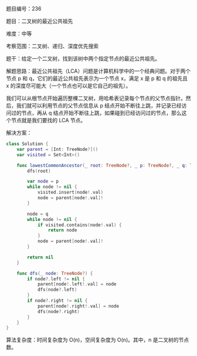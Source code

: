题目编号：236

题目：二叉树的最近公共祖先

难度：中等

考察范围：二叉树、递归、深度优先搜索

题干：给定一个二叉树，找到该树中两个指定节点的最近公共祖先。

解题思路：最近公共祖先（LCA）问题是计算机科学中的一个经典问题。对于两个节点 p 和 q，它们的最近公共祖先表示为一个节点 x，满足 x 是 p 和 q 的祖先且 x 的深度尽可能大（一个节点也可以是它自己的祖先）。

我们可以从根节点开始遍历整棵二叉树，用哈希表记录每个节点的父节点指针。然后，我们就可以利用节点的父节点信息从 p 结点开始不断往上跳，并记录已经访问过的节点，再从 q 结点开始不断往上跳，如果碰到已经访问过的节点，那么这个节点就是我们要找的 LCA 节点。

解决方案：

```swift
class Solution {
    var parent = [Int: TreeNode?]()
    var visited = Set<Int>()

    func lowestCommonAncestor(_ root: TreeNode?, _ p: TreeNode?, _ q: TreeNode?) -> TreeNode? {
        dfs(root)

        var node = p
        while node != nil {
            visited.insert(node!.val)
            node = parent[node!.val]!
        }

        node = q
        while node != nil {
            if visited.contains(node!.val) {
                return node
            }
            node = parent[node!.val]!
        }

        return nil
    }

    func dfs(_ node: TreeNode?) {
        if node?.left != nil {
            parent[node!.left!.val] = node
            dfs(node?.left)
        }
        if node?.right != nil {
            parent[node!.right!.val] = node
            dfs(node?.right)
        }
    }
}
```

算法复杂度：时间复杂度为 O(n)，空间复杂度为 O(n)。其中，n 是二叉树的节点数。